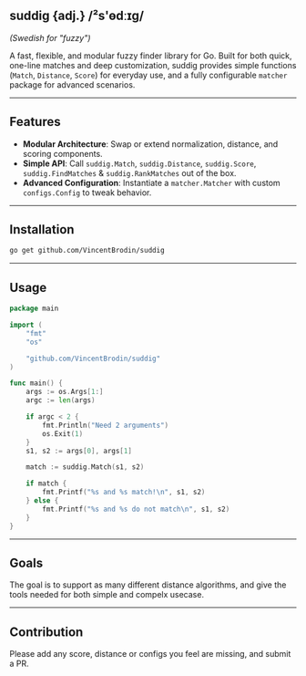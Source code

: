 ## suddig {adj.} /²s'ɵdːɪg/

*(Swedish for "fuzzy")*

A fast, flexible, and modular fuzzy finder library for Go. Built for both quick, one-line matches and deep customization, suddig provides simple functions (`Match`, `Distance`, `Score`) for everyday use, and a fully configurable `matcher` package for advanced scenarios.

---

## Features

* **Modular Architecture**: Swap or extend normalization, distance, and scoring components.
* **Simple API**: Call `suddig.Match`, `suddig.Distance`, `suddig.Score`, `suddig.FindMatches` & `suddig.RankMatches` out of the box.
* **Advanced Configuration**: Instantiate a `matcher.Matcher` with custom `configs.Config` to tweak behavior.

---

## Installation

```bash
go get github.com/VincentBrodin/suddig
```

---

## Usage

```go
package main

import (
	"fmt"
	"os"

	"github.com/VincentBrodin/suddig"
)

func main() {
	args := os.Args[1:]
	argc := len(args)

	if argc < 2 {
		fmt.Println("Need 2 arguments")
		os.Exit(1)
	}
	s1, s2 := args[0], args[1]

	match := suddig.Match(s1, s2)

	if match {
		fmt.Printf("%s and %s match!\n", s1, s2)
	} else {
		fmt.Printf("%s and %s do not match\n", s1, s2)
	}
}
```

---

## Goals

The goal is to support as many different distance algorithms,
and give the tools needed for both simple and compelx usecase.

---

## Contribution

Please add any score, distance or configs you feel are missing, and submit a PR.
